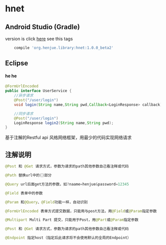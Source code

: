 # hnet

## Android Studio (Gradle)
version is click [here](https://github.com/henjue/hnet/tags) see this tags
```gradle
    compile 'org.henjue.library:hnet:1.0.0_beta2'
```
## Eclipse
#### he he 


```java
@FormUrlEncoded
public interface UserService {
    //异步请求
    @Post("/user/login")
    void login(String name,String pwd,Callback<LoginResponse> callback);

    //同步请求
    @Post("/user/login")
    LoginResponse login2(String name,String pwd);
}
```

基于注解的Restful api 风格网络框架，用最少的代码实现网络请求

## 注解说明
```java
@Post 和 @Get 请求方式，参数为请求的path其他参数自己看注释或代码
```
```java
@Path 替换url中的{}部分
```
```java
@Query url后面get方法的参数，如?naame=henjue&password=12345
```
```java
@Field 表单中的参数
```
```java
@Param 和@Query、@Field功能一样，自动识别
```
```java
@FormUrlEncoded 表单方式提交数据，只能用与post方法，用@Field或@Param指定参数
```
```java
@Multipart Multi Part 提交，只能用于Post，用@Part或@Param指定参数
```
```java
@Post 和 @Get 请求方式，参数为请求的path其他参数自己看注释或代码
```
```java
@Endpoint 指定host（指定后此请求将不会使用默认的全局的Endpoint）
```
